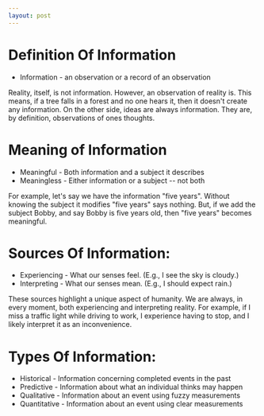 ```yaml
---
layout: post
---
```


# Definition Of Information #
+ Information - an observation or a record of an observation

Reality, itself, is not information. However, an observation of reality is. This means, if a tree falls in a forest and no one hears it, then it doesn't create any information. On the other side, ideas are always information. They are, by definition, observations of ones thoughts.

# Meaning of Information #
 + Meaningful - Both information and a subject it describes
 + Meaningless - Either information or a subject -- not both

For example, let's say we have the information "five years". Without knowing the subject it modifies "five years" says nothing. But, if we add the subject Bobby, and say Bobby is five years old, then "five years" becomes meaningful.

# Sources Of Information: #
 + Experiencing - What our senses feel. (E.g., I see the sky is cloudy.)
 + Interpreting - What our senses mean. (E.g., I should expect rain.)

These sources highlight a unique aspect of humanity. We are always, in every moment, both experiencing and interpreting reality. For example, if I miss a traffic light while driving to work, I experience having to stop, and I likely interpret it as an inconvenience.

# Types Of Information: #
 + Historical   - Information concerning completed events in the past
 + Predictive   - Information about what an individual thinks may happen
 + Qualitative  - Information about an event using fuzzy measurements
 + Quantitative - Information about an event using clear measurements
